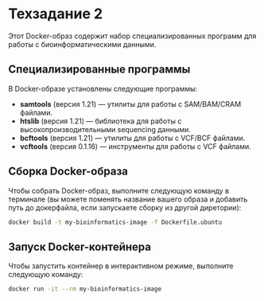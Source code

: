 # Техзадание 2

Этот Docker-образ содержит набор специализированных программ для работы с биоинформатическими данными.

## Специализированные программы

В Docker-образе установлены следующие программы:

- **samtools** (версия 1.21) — утилиты для работы с SAM/BAM/CRAM файлами.
- **htslib** (версия 1.21) — библиотека для работы с высокопроизводительными sequencing данными.
- **bcftools** (версия 1.21) — утилиты для работы с VCF/BCF файлами.
- **vcftools** (версия 0.1.16) — инструменты для работы с VCF файлами.

## Сборка Docker-образа

Чтобы собрать Docker-образ, выполните следующую команду в терминале (вы можете поменять название вашего образа и добавить путь до докерфайла, если запускаете сборку из другой диретории):

```bash
docker build -t my-bioinformatics-image -f Dockerfile.ubuntu
```

## Запуск Docker-контейнера

Чтобы запустить контейнер в интерактивном режиме, выполните следующую команду:

```bash
docker run -it --rm my-bioinformatics-image
```
